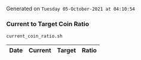 Generated on `Tuesday 05-October-2021 at 04:10:54`

### Current to Target Coin Ratio
`current_coin_ratio.sh`

Date|Current|Target|Ratio
---|---|---|---
